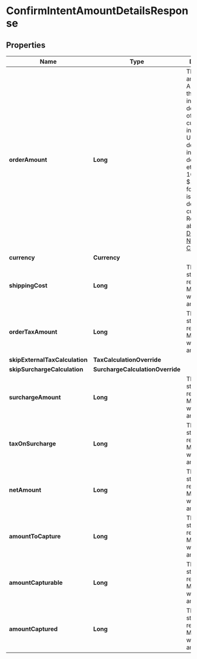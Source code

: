 

# ConfirmIntentAmountDetailsResponse


## Properties

| Name | Type | Description | Notes |
|------------ | ------------- | ------------- | -------------|
|**orderAmount** | **Long** | The payment amount. Amount for the payment in the lowest denomination of the currency, (i.e) in cents for USD denomination, in yen for JPY denomination etc. E.g., Pass 100 to charge $1.00 and 1 for 1¥ since ¥ is a zero-decimal currency. Read more about [the Decimal and Non-Decimal Currencies](https://github.com/juspay/hyperswitch/wiki/Decimal-and-Non%E2%80%90Decimal-Currencies) |  [optional] |
|**currency** | **Currency** |  |  |
|**shippingCost** | **Long** | This Unit struct represents MinorUnit in which core amount works |  [optional] |
|**orderTaxAmount** | **Long** | This Unit struct represents MinorUnit in which core amount works |  [optional] |
|**skipExternalTaxCalculation** | **TaxCalculationOverride** |  |  |
|**skipSurchargeCalculation** | **SurchargeCalculationOverride** |  |  |
|**surchargeAmount** | **Long** | This Unit struct represents MinorUnit in which core amount works |  [optional] |
|**taxOnSurcharge** | **Long** | This Unit struct represents MinorUnit in which core amount works |  [optional] |
|**netAmount** | **Long** | This Unit struct represents MinorUnit in which core amount works |  |
|**amountToCapture** | **Long** | This Unit struct represents MinorUnit in which core amount works |  [optional] |
|**amountCapturable** | **Long** | This Unit struct represents MinorUnit in which core amount works |  |
|**amountCaptured** | **Long** | This Unit struct represents MinorUnit in which core amount works |  [optional] |



